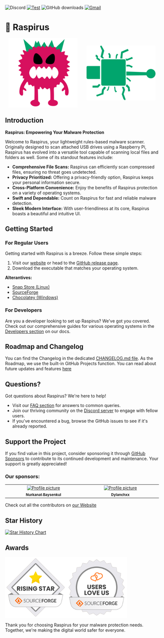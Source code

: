 ![Discord](https://img.shields.io/discord/1132753101485514774?logo=discord&label=Join%20the%20Discord)
[![Test](https://github.com/Raspirus/Raspirus/actions/workflows/testproject.yml/badge.svg)](https://github.com/Raspirus/Raspirus/actions/workflows/testproject.yml)
![GitHub downloads](https://img.shields.io/github/downloads/Raspirus/Raspirus/total?label=Downloads)
[![Gmail](https://img.shields.io/badge/Contact_Us-Gmail-red?style=flat&logo=gmail)](mailto:raspirus.dev@gmail.com)

# :rocket: Raspirus
<div align="center">
  <img src="https://raw.githubusercontent.com/Raspirus/media/refs/heads/main/logo/logo-final.svg" alt="Logo" style="width: 45%; max-width: 400px; vertical-align: middle; margin-right: 5%;">
  <img src="https://raw.githubusercontent.com/Raspirus/media/refs/heads/main/logo/usb-final.svg" alt="USB" style="width: 45%; max-width: 400px; vertical-align: middle;">
</div>


<!-- https://docs.github.com/en/get-started/writing-on-github/getting-started-with-writing-and-formatting-on-github/basic-writing-and-formatting-syntax#alerts -->

## Introduction

**Raspirus: Empowering Your Malware Protection**

Welcome to Raspirus, your lightweight rules-based malware scanner. Originally designed to scan attached USB drives using a Raspberry Pi, Raspirus has evolved into a versatile tool capable of scanning local files and folders as well. Some of its standout features include:

- **Comprehensive File Scans:** Raspirus can efficiently scan compressed files, ensuring no threat goes undetected.
- **Privacy Prioritized:** Offering a privacy-friendly option, Raspirus keeps your personal information secure.
- **Cross-Platform Convenience:** Enjoy the benefits of Raspirus protection on a variety of operating systems.
- **Swift and Dependable:** Count on Raspirus for fast and reliable malware detection.
- **Sleek Modern Interface:** With user-friendliness at its core, Raspirus boasts a beautiful and intuitive UI.

## Getting Started

### For Regular Users

Getting started with Raspirus is a breeze. Follow these simple steps:

1. Visit our [website](https://raspirus.deno.dev) or head to the [GitHub release page](https://github.com/Raspirus/Raspirus/releases/latest).
2. Download the executable that matches your operating system.

**Alterantives:**

- [Snap Store (Linux)](https://snapcraft.io/raspirus/)
- [SourceForge](https://sourceforge.net/projects/raspirus/files/latest/download)
- [Chocolatey (Windows)](https://community.chocolatey.org/packages/raspirus/)

### For Developers

Are you a developer looking to set up Raspirus? We've got you covered. Check out our comprehensive guides for various operating systems in the [Developers section](https://raspirus.github.io/docs/Developers/) on our docs.

## Roadmap and Changelog

You can find the Changelog in the dedicated [CHANGELOG.md file](./CHANGELOG.md). As the Roadmap, we use the built-in GitHub Projects function. You can read about future updates and features [here](https://github.com/orgs/Raspirus/projects/3)

## Questions?

Got questions about Raspirus? We're here to help!

- Visit our [FAQ section](https://raspirus.github.io/docs/faq) for answers to common queries.
- Join our thriving community on the [Discord server](https://discord.gg/Vx7fW9PA8B) to engage with fellow users.
- If you've encountered a bug, browse the GitHub issues to see if it's already reported.


## Support the Project
If you find value in this project, consider sponsoring it through [GitHub Sponsors](https://github.com/sponsors/Raspirus) to contribute to its continued development and maintenance. Your support is greatly appreciated!

### Our sponsors:
<table>
  <tbody>
    <tr>
      <td align="center" valign="top" width="14.28%"><a href="https://github.com/tuchaVshortah"><img src="https://avatars.githubusercontent.com/u/71591558?v=4" width="100px;" alt="Profile picture"/><br /><sub><b>Nurkanat Baysenkul</b></sub></a></td>
      <td align="center" valign="top" width="14.28%"><a href="https://github.com/dylanchxx"><img src="https://avatars.githubusercontent.com/u/127700913?v=4" width="100px;" alt="Profile picture"/><br /><sub><b>Dylanchxx</b></sub></a></td>
    </tr>
  </tbody>
</table>

Check out all the contributors on [our Website](https://raspirus.deno.dev/)

## Star History

<a href="https://star-history.com/#Raspirus/Raspirus&Date">
  <picture>
    <source media="(prefers-color-scheme: dark)" srcset="https://api.star-history.com/svg?repos=Raspirus/Raspirus&type=Date&theme=dark" />
    <source media="(prefers-color-scheme: light)" srcset="https://api.star-history.com/svg?repos=Raspirus/Raspirus&type=Date" />
    <img alt="Star History Chart" src="https://api.star-history.com/svg?repos=Raspirus/Raspirus&type=Date" />
  </picture>
</a>

## Awards
<div style="display: flex; flex-direction: row;">
    <img src="https://raw.githubusercontent.com/Raspirus/media/main/awards/oss-rising-star-white.svg" alt="Sourceforge award 1" width="200" style="max-width:100%;">
    <img src="https://raw.githubusercontent.com/Raspirus/media/main/awards/oss-users-love-us-white.svg" alt="Sourceforge award 2" width="200" style="max-width:100%;">
</div>




Thank you for choosing Raspirus for your malware protection needs. Together, we're making the digital world safer for everyone.
